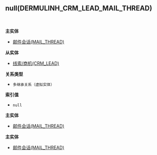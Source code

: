 ## null(DERMULINH_CRM_LEAD_MAIL_THREAD) <!-- {docsify-ignore-all} -->



<br>
<p class="panel-title"><b>主实体</b></p>

* [邮件会话(MAIL_THREAD)](module/mail/mail_thread)

<p class="panel-title"><b>从实体</b></p>

* [线索/商机(CRM_LEAD)](module/crm/crm_lead)

<p class="panel-title"><b>关系类型</b></p>

* `多继承关系（虚拟实体）`

<p class="panel-title"><b>索引值</b></p>

* `null`

<p class="panel-title"><b>主实体</b></p>

* [邮件会话(MAIL_THREAD)](module/mail/mail_thread)
<p class="panel-title"><b>主实体</b></p>

* [邮件会话(MAIL_THREAD)](module/mail/mail_thread)